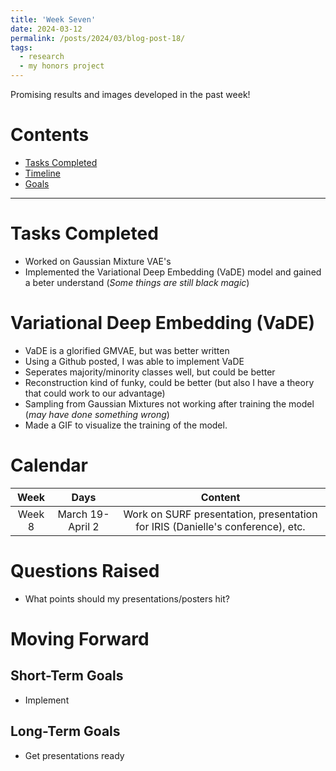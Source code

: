 ```yaml
---
title: 'Week Seven'
date: 2024-03-12
permalink: /posts/2024/03/blog-post-18/
tags:
  - research
  - my honors project
---
```


Promising results and images developed in the past week!

# Contents

- [Tasks Completed](#tasks)
- [Timeline](#calendar)
- [Goals](#moving)


---


<a name="tasks"></a>
# Tasks Completed 
- Worked on Gaussian Mixture VAE's
- Implemented the Variational Deep Embedding (VaDE) model and gained a beter understand (*Some things are still black magic*)

# Variational Deep Embedding (VaDE)
- VaDE is a glorified GMVAE, but was better written
- Using a Github posted, I was able to implement VaDE
- Seperates majority/minority classes well, but could be better
- Reconstruction kind of funky, could be better (but also I have a theory that could work to our advantage)
- Sampling from Gaussian Mixtures not working after training the model (*may have done something wrong*)
- Made a GIF to visualize the training of the model. 

<a name="calendar"></a>
# Calendar

| Week | Days    | Content    | 
| :---:   | :---: | :---: |
| Week 8 | March 19-April 2 | Work on SURF presentation, presentation for IRIS (Danielle's conference), etc. |





<a name="questions"></a>
# Questions Raised
- What points should my presentations/posters hit?

<a name="moving"></a>
# Moving Forward

## Short-Term Goals
- Implement 



## Long-Term Goals
- Get presentations ready
